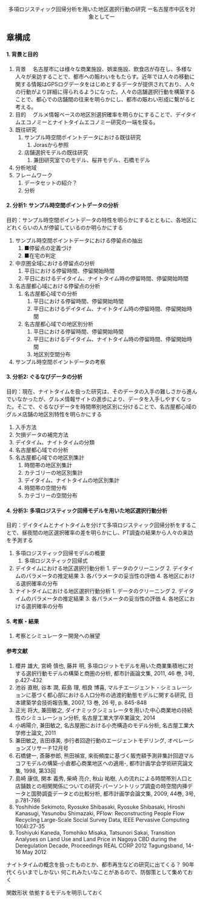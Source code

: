 <div style="text-align: center;">
多項ロジスティック回帰分析を用いた地区選択行動の研究
ー名古屋市中区を対象としてー
</div>

## 章構成

#### 1. 背景と目的
  1. 背景
       　名古屋市には様々な商業施設、娯楽施設、飲食店が存在し、多様な人々が来訪することで、都市への賑わいをもたらす。近年では人々の移動に関する情報はGPSログデータをはじめとするデータが提供されており、人々の行動がより詳細に得られるようになった。人々の店舗選択行動を構築することで、都心での店舗間の往来を明らかにし、都市の賑わい形成に繋がると考える。
  2. 目的
      　グルメ情報ベースの地区別選択確率を明らかにすることで、デイタイムエコノミーとナイトタイムエコノミー研究の一端を探る。
  3. 既往研究
     1. サンプル時空間ポイントデータにおける既往研究
        1. Jorasから参照
     1. 店舗選択モデルの既往研究
        1. 兼田研究室でのモデル、桜井モデル、石橋モデル
  4. 分析地域
  5. フレームワーク
     1. データセットの紹介？
     2. 分析

#### 2. 分析1: サンプル時空間ポイントデータの分析
目的：サンプル時空間ポイントデータの特性を明らかにするとともに、各地区にどれくらいの人が停留しているのか明らかにする
  1. サンプル時空間ポイントデータにおける停留点の抽出
     1. ■停留点の定義づけ
     2. ■在宅の判定
  1. 中京圏全域における停留点の分析
     1. 平日における停留時間、停留開始時間
     2. 平日におけるデイタイム、ナイトタイム時の停留時間、停留開始時間
  2. 名古屋都心域における停留点の分析
     1. 名古屋都心域での分析
        1. 平日における停留時間、停留開始時間
        2. 平日におけるデイタイム、ナイトタイム時の停留時間、停留開始時間
     2. 名古屋都心域での地区別分析
        1. 平日における停留時間、停留開始時間
        2. 平日におけるデイタイム、ナイトタイム時の停留時間、停留開始時間
        3. 地区別空間分布
  3. サンプル時空間ポイントデータの考察

#### 3. 分析2: ぐるなびデータの分析
目的：現在、ナイトタイムを扱った研究は、そのデータの入手の難しさから進んでいなかったが、グルメ情報サイトの進歩により、データを入手しやすくなった。そこで、ぐるなびデータを時間帯別地区別に分けることで、名古屋都心域のグルメ店舗の地区別特性を明らかにする

   1. 入手方法
   2. 欠損データの補完方法
   3. デイタイム、ナイトタイムの分類
   4. 名古屋都心域での分析
   5. 名古屋都心域での地区別集計
      1. 時間帯の地区別集計
      2. カテゴリーの地区別集計
      3. デイタイム、ナイトタイムの地区別集計
      4. 時間帯の空間分布
      5. カテゴリーの空間分布



#### 4. 分析3: 多項ロジスティック回帰モデルを用いた地区選択行動分析
目的：デイタイムとナイトタイムを分けて多項ロジスティック回帰分析をすることで、昼夜間の地区選択確率の差を明らかにし、PT調査の結果から人々の来訪を予測する
  1. 多項ロジスティック回帰モデルの概要
     1. 多項ロジスティック回帰式
  2. デイタイムにおける地区選択行動分析
    1. データのクリーニング
    2. デイタイムのパラメータの推定結果
    3. 各パラメータの妥当性の評価
    4. 各地区における選択確率の分布
  3. ナイトタイムにおける地区選択行動分析
    1. データのクリーニング
    2. デイタイムのパラメータの推定結果
    3. 各パラメータの妥当性の評価
    4. 各地区における選択確率の分布

#### 5. 考察・結果
  1. 考察とシミュレーター開発への展望


#### 参考文献
1. 櫻井 雄大, 宮崎 慎也, 藤井 明, 多項ロジットモデルを用いた商業集積地に対する選択行動モデルの構築と商圏の分析, 都市計画論文集, 2011, 46 巻, 3号, p.427-432
2. 池谷 直樹, 谷本 潤, 萩島 理, 相良 博喜, マルチエージェント・シミュレーションに基づく都心部における人口分布の過渡的動態モデルに関する研究, 日本建築学会技術報告集, 2007, 13 巻, 26 号, p. 845-848
3. 正光 将大, 兼田敏之, ダイナミックシミュレータを用いた中心商業地の持続性のシミュレーション分析, 名古屋工業大学卒業論文, 2014
4. 小嶋陽介, 兼田敏之, 名古屋圏における小売構造のモデル分析, 名古屋工業大学修士論文, 2011
5. 兼田敏之, 吉田琢美, 歩行者回遊行動のエージェントモデリング, オペレーションズリサーチ12月号
6. 石橋健一, 斎藤参郎, 熊田禎宣, 来街頻度に基づく販売額予測非集計回遊マルコフモデルの構築-小倉都心商業地区への適用-, 都市計画学会学術研究論文集, 1998,  第33回
7. 島崎 康信, 関本 義秀, 柴崎 亮介, 秋山 祐樹, 人の流れによる時間帯別人口と店舗数との相関関係についての研究-パーソントリップ調査の時空間内挿データと国勢調査データとの比較分析, 都市計画学会論文集, 2009, 44巻, 3号, p.781-786
8. Yoshihide Sekimoto, Ryosuke Shibasaki, Ryosuke Shibasaki, Hiroshi  Kanasugi, Yasunobu Shimazaki, PFlow: Reconstructing People Flow Recycling Large-Scale Social Survey Data, IEEE Pervasive Computing 10(4):27-35
9. Toshiyuki Kaneda, Tomohiko Misaka, Tatsunori Sakai, Transition Analyses on Land Use and Land Price in Nagoya CBD during the Deregulation Decade, Proceedings REAL CORP 2012 Tagungsband, 14-16 May 2012


ナイトタイムの概念を扱ったものとか、都市再生などの研究に出てくる？
90年代くらいまでしかない
何これみたいなことがあるので、防御策として集めておく

関数形状
依拠するモデルを明示しておく
